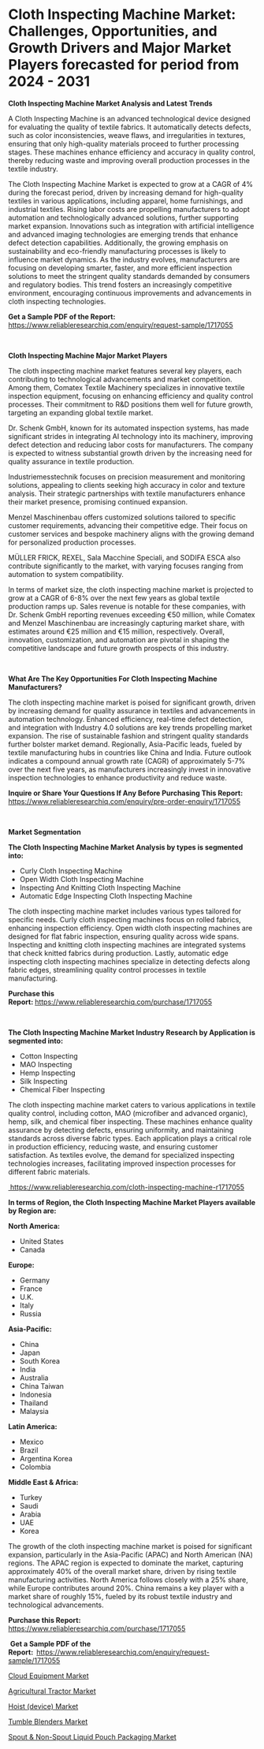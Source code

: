 <p><h1>Cloth Inspecting Machine Market: Challenges, Opportunities, and Growth Drivers and Major Market Players forecasted for period from 2024 - 2031</h1></p><p><strong>Cloth Inspecting Machine Market Analysis and Latest Trends</strong></p>
<p><p>A Cloth Inspecting Machine is an advanced technological device designed for evaluating the quality of textile fabrics. It automatically detects defects, such as color inconsistencies, weave flaws, and irregularities in textures, ensuring that only high-quality materials proceed to further processing stages. These machines enhance efficiency and accuracy in quality control, thereby reducing waste and improving overall production processes in the textile industry.</p><p>The Cloth Inspecting Machine Market is expected to grow at a CAGR of 4% during the forecast period, driven by increasing demand for high-quality textiles in various applications, including apparel, home furnishings, and industrial textiles. Rising labor costs are propelling manufacturers to adopt automation and technologically advanced solutions, further supporting market expansion. Innovations such as integration with artificial intelligence and advanced imaging technologies are emerging trends that enhance defect detection capabilities. Additionally, the growing emphasis on sustainability and eco-friendly manufacturing processes is likely to influence market dynamics. As the industry evolves, manufacturers are focusing on developing smarter, faster, and more efficient inspection solutions to meet the stringent quality standards demanded by consumers and regulatory bodies. This trend fosters an increasingly competitive environment, encouraging continuous improvements and advancements in cloth inspecting technologies.</p></p>
<p><strong>Get a Sample PDF of the Report:&nbsp;</strong> <a href="https://www.reliableresearchiq.com/enquiry/request-sample/1717055?utm_campaign=1124&utm_medium=2&utm_source=Github&utm_content=ia&utm_term=13102024&utm_id=cloth-inspecting-machine">https://www.reliableresearchiq.com/enquiry/request-sample/1717055</a></p>
<p>&nbsp;</p>
<p><strong>Cloth Inspecting Machine Major Market Players</strong></p>
<p><p>The cloth inspecting machine market features several key players, each contributing to technological advancements and market competition. Among them, Comatex Textile Machinery specializes in innovative textile inspection equipment, focusing on enhancing efficiency and quality control processes. Their commitment to R&D positions them well for future growth, targeting an expanding global textile market.</p><p>Dr. Schenk GmbH, known for its automated inspection systems, has made significant strides in integrating AI technology into its machinery, improving defect detection and reducing labor costs for manufacturers. The company is expected to witness substantial growth driven by the increasing need for quality assurance in textile production.</p><p>Industriemesstechnik focuses on precision measurement and monitoring solutions, appealing to clients seeking high accuracy in color and texture analysis. Their strategic partnerships with textile manufacturers enhance their market presence, promising continued expansion.</p><p>Menzel Maschinenbau offers customized solutions tailored to specific customer requirements, advancing their competitive edge. Their focus on customer services and bespoke machinery aligns with the growing demand for personalized production processes.</p><p>MÜLLER FRICK, REXEL, Sala Macchine Speciali, and SODIFA ESCA also contribute significantly to the market, with varying focuses ranging from automation to system compatibility.</p><p>In terms of market size, the cloth inspecting machine market is projected to grow at a CAGR of 6-8% over the next few years as global textile production ramps up. Sales revenue is notable for these companies, with Dr. Schenk GmbH reporting revenues exceeding €50 million, while Comatex and Menzel Maschinenbau are increasingly capturing market share, with estimates around €25 million and €15 million, respectively. Overall, innovation, customization, and automation are pivotal in shaping the competitive landscape and future growth prospects of this industry.</p></p>
<p>&nbsp;</p>
<p><strong>What Are The Key Opportunities For Cloth Inspecting Machine Manufacturers?</strong></p>
<p><p>The cloth inspecting machine market is poised for significant growth, driven by increasing demand for quality assurance in textiles and advancements in automation technology. Enhanced efficiency, real-time defect detection, and integration with Industry 4.0 solutions are key trends propelling market expansion. The rise of sustainable fashion and stringent quality standards further bolster market demand. Regionally, Asia-Pacific leads, fueled by textile manufacturing hubs in countries like China and India. Future outlook indicates a compound annual growth rate (CAGR) of approximately 5-7% over the next five years, as manufacturers increasingly invest in innovative inspection technologies to enhance productivity and reduce waste.</p></p>
<p><strong>Inquire or Share Your Questions If Any Before Purchasing This Report:</strong> <a href="https://www.reliableresearchiq.com/enquiry/pre-order-enquiry/1717055?utm_campaign=1124&utm_medium=2&utm_source=Github&utm_content=ia&utm_term=13102024&utm_id=cloth-inspecting-machine">https://www.reliableresearchiq.com/enquiry/pre-order-enquiry/1717055</a></p>
<p>&nbsp;</p>
<p><strong>Market Segmentation</strong></p>
<p><strong>The Cloth Inspecting Machine Market Analysis by types is segmented into:</strong></p>
<p><ul><li>Curly Cloth Inspecting Machine</li><li>Open Width Cloth Inspecting Machine</li><li>Inspecting And Knitting Cloth Inspecting Machine</li><li>Automatic Edge Inspecting Cloth Inspecting Machine</li></ul></p>
<p><p>The cloth inspecting machine market includes various types tailored for specific needs. Curly cloth inspecting machines focus on rolled fabrics, enhancing inspection efficiency. Open width cloth inspecting machines are designed for flat fabric inspection, ensuring quality across wide spans. Inspecting and knitting cloth inspecting machines are integrated systems that check knitted fabrics during production. Lastly, automatic edge inspecting cloth inspecting machines specialize in detecting defects along fabric edges, streamlining quality control processes in textile manufacturing.</p></p>
<p><strong>Purchase this Report:&nbsp;</strong><a href="https://www.reliableresearchiq.com/purchase/1717055?utm_campaign=1124&utm_medium=2&utm_source=Github&utm_content=ia&utm_term=13102024&utm_id=cloth-inspecting-machine">https://www.reliableresearchiq.com/purchase/1717055</a></p>
<p>&nbsp;</p>
<p><strong>The Cloth Inspecting Machine Market Industry Research by Application is segmented into:</strong></p>
<p><ul><li>Cotton Inspecting</li><li>MAO Inspecting</li><li>Hemp Inspecting</li><li>Silk Inspecting</li><li>Chemical Fiber Inspecting</li></ul></p>
<p><p>The cloth inspecting machine market caters to various applications in textile quality control, including cotton, MAO (microfiber and advanced organic), hemp, silk, and chemical fiber inspecting. These machines enhance quality assurance by detecting defects, ensuring uniformity, and maintaining standards across diverse fabric types. Each application plays a critical role in production efficiency, reducing waste, and ensuring customer satisfaction. As textiles evolve, the demand for specialized inspecting technologies increases, facilitating improved inspection processes for different fabric materials.</p></p>
<p><a href="https://www.reliableresearchiq.com/cloth-inspecting-machine-r1717055?utm_campaign=1124&utm_medium=2&utm_source=Github&utm_content=ia&utm_term=13102024&utm_id=cloth-inspecting-machine">&nbsp;https://www.reliableresearchiq.com/cloth-inspecting-machine-r1717055</a></p>
<p><strong>In terms of Region, the Cloth Inspecting Machine Market Players available by Region are:</strong></p>
<p>
    <p> <strong> North America: </strong>
        <ul>
            <li>United States</li>
            <li>Canada</li>
        </ul>
        </p> 
    <p> <strong> Europe: </strong>
        <ul>
            <li>Germany</li>
            <li>France</li>
            <li>U.K.</li>
            <li>Italy</li>
            <li>Russia</li>
        </ul>
        </p> 
    <p> <strong> Asia-Pacific: </strong>
        <ul>
            <li>China</li>
            <li>Japan</li>
            <li>South Korea</li>
            <li>India</li>
            <li>Australia</li>
            <li>China Taiwan</li>
            <li>Indonesia</li>
            <li>Thailand</li>
            <li>Malaysia</li>
        </ul>
        </p> 
    <p> <strong> Latin America: </strong>
        <ul>
            <li>Mexico</li>
            <li>Brazil</li>
            <li>Argentina Korea</li>
            <li>Colombia</li>
        </ul>
        </p> 
    <p> <strong> Middle East & Africa: </strong>
        <ul>
            <li>Turkey</li>
            <li>Saudi</li>
            <li>Arabia</li>
            <li>UAE</li>
            <li>Korea</li>
        </ul>
    </p>
    </p>
<p><p>The growth of the cloth inspecting machine market is poised for significant expansion, particularly in the Asia-Pacific (APAC) and North American (NA) regions. The APAC region is expected to dominate the market, capturing approximately 40% of the overall market share, driven by rising textile manufacturing activities. North America follows closely with a 25% share, while Europe contributes around 20%. China remains a key player with a market share of roughly 15%, fueled by its robust textile industry and technological advancements.</p></p>
<p><strong>Purchase this Report: </strong><a href="https://www.reliableresearchiq.com/purchase/1717055?utm_campaign=1124&utm_medium=2&utm_source=Github&utm_content=ia&utm_term=13102024&utm_id=cloth-inspecting-machine">https://www.reliableresearchiq.com/purchase/1717055</a></p>
<p>&nbsp;<strong>Get a Sample PDF of the Report:&nbsp;&nbsp;</strong><a href="https://www.reliableresearchiq.com/enquiry/request-sample/1717055?utm_campaign=1124&utm_medium=2&utm_source=Github&utm_content=ia&utm_term=13102024&utm_id=cloth-inspecting-machine">https://www.reliableresearchiq.com/enquiry/request-sample/1717055</a></p>
<p><strong></strong></p>
<p><p><a href="https://issuu.com/reportprime-2/docs/cloud-equipment-market-size-2030.pp_7b5b9f92a605e6?utm_campaign=1124&utm_medium=2&utm_source=Github&utm_content=ia&utm_term=13102024&utm_id=cloth-inspecting-machine">Cloud Equipment Market</a></p><p><a href="https://issuu.com/reportprime-2/docs/agricultural-tractor-market-size-20_f9a5f996de97a5?utm_campaign=1124&utm_medium=2&utm_source=Github&utm_content=ia&utm_term=13102024&utm_id=cloth-inspecting-machine">Agricultural Tractor Market</a></p><p><a href="https://github.com/bramarquesw0f/Market-Research-Report-List-1/blob/main/hoist-device-market.md?utm_campaign=1124&utm_medium=2&utm_source=Github&utm_content=ia&utm_term=13102024&utm_id=cloth-inspecting-machine">Hoist (device) Market</a></p><p><a href="https://github.com/birroctaymonyj/Market-Research-Report-List-1/blob/main/tumble-blenders-market.md?utm_campaign=1124&utm_medium=2&utm_source=Github&utm_content=ia&utm_term=13102024&utm_id=cloth-inspecting-machine">Tumble Blenders Market</a></p><p><a href="https://www.linkedin.com/pulse/emerging-spout-non-spout-liquid-pouch-packaging-market-opportunities-fw4sf?utm_campaign=1124&utm_medium=2&utm_source=Github&utm_content=ia&utm_term=13102024&utm_id=cloth-inspecting-machine">Spout & Non-Spout Liquid Pouch Packaging Market</a></p></p>